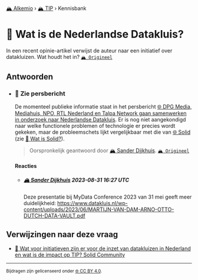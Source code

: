 [🏔️ Alkemio](https://welcome.alkem.io/) › [🏔️ TIP](https://alkem.io/tip/dashboard) › Kennisbank
# 📄 Wat is de Nederlandse Datakluis?
In een recent opinie-artikel verwijst de auteur naar een initiatief over datakluizen. Wat houdt het in?
 [`🏔️ Origineel`](https://alkem.io/tip/collaboration/watisdenederlands-7532)

## Antwoorden
- ### <a id="ziepersbericht-8988"></a> 📌 Zie persbericht
  De momenteel publieke informatie staat in het persbericht [🌐 DPG Media, Mediahuis, NPO, RTL Nederland en Talpa Network gaan samenwerken in onderzoek naar Nederlandse Datakluis](https://pers.npo.nl/persberichten/dpg-media-mediahuis-npo-rtl-nederland-en-talpa-network-gaan-samenwerken-in-onderzoek-naar-nederlandse-datakluis). Er is nog niet aangekondigd naar welke functionele problemen of technologie er precies wordt gekeken, maar de probleemschets lijkt vergelijkbaar met die van [🌐 Solid](https://solidproject.org/) (zie [📄 Wat is Solid?](watissolid-6045.md)).

  > Oorspronkelijk geantwoord door [🏔️ Sander Dijkhuis](https://alkem.io/tip/collaboration/watisdenederlands-7532/posts/ziepersbericht-8988). [`🏔️ Origineel`](https://alkem.io/tip/collaboration/watisdenederlands-7532/posts/ziepersbericht-8988)

  #### Reacties
    - ##### [🏔️ Sander Dijkhuis](https://alkem.io/user/sander-dijkhuis-3912) 2023-08-31 16:27 UTC
          
      Deze presentatie bij MyData Conference 2023 van 31 mei geeft meer duidelijkheid: https://www.datakluis.nl/wp-content/uploads/2023/06/MARTIJN-VAN-DAM-ARNO-OTTO-DUTCH-DATA-VAULT.pdf
## Verwijzingen naar deze vraag
- [📌 Wat voor initiatieven zijn er voor de inzet van datakluizen in Nederland en wat is de impact op TIP? Solid Community](watvoorinitiatieve-1713.md#solidcommunity-2317)
* * *
<small>Bijdragen zijn gelicenseerd onder [🌐 CC BY 4.0](https://creativecommons.org/licenses/by/4.0/deed.nl).</small>
